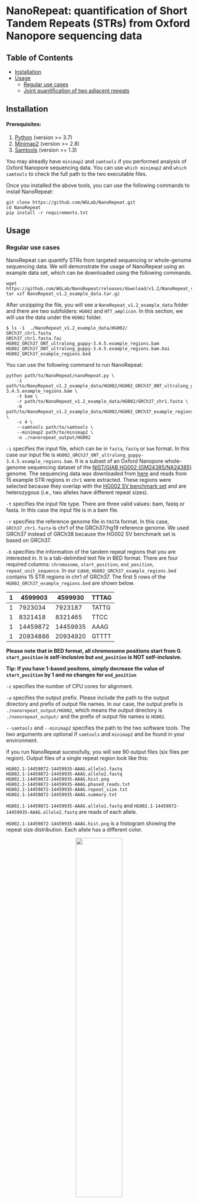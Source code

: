 # NanoRepeat: quantification of Short Tandem Repeats (STRs) from Oxford Nanopore sequencing data

## Table of Contents

- [Installation](#installation)
- [Usage](#usage)
  - [Regular use cases](#regular_use_case)
  - [Joint quantification of two adjacent repeats](#joint_quantification)


## <a name="installation"></a> Installation

#### Prerequisites:

1. [Python](https://www.python.org/downloads/) (version >= 3.7)
2. [Minimap2](https://github.com/lh3/minimap2) (version >= 2.8)
3. [Samtools](https://github.com/samtools/samtools.git) (version >= 1.3)

You may alreadly have `minimap2` and `samtools` if you performed analysis of Oxford Nanopore sequencing data. You can use `which minimap2` and `which samtools` to check the full path to the two executable files.

Once you installed the above tools, you can use the following commands to install NanoRepeat:
```
git clone https://github.com/WGLab/NanoRepeat.git
cd NanoRepeat
pip install -r requirements.txt
```

## <a name="usage"></a> Usage

### <a name="regular_use_case"> Regular use cases

NanoRepeat can quantify STRs from targeted sequencing or whole-genome sequencing data. We will demonstrate the usage of NanoRepeat using an example data set, which can be downloaded using the following commands. 

```
wget https://github.com/WGLab/NanoRepeat/releases/download/v1.2/NanoRepeat_v1.2_example_data.tar.gz
tar xzf NanoRepeat_v1.2_example_data.tar.gz
```

After unzipping the file, you will see a `NanoRepeat_v1.2_example_data` folder and there are two subfolders: `HG002` and `HTT_amplicon`. In this section, we will use the data under the `HG002` folder. 

```
$ ls -1  ./NanoRepeat_v1.2_example_data/HG002/ 
GRCh37_chr1.fasta
GRCh37_chr1.fasta.fai
HG002_GRCh37_ONT_ultralong_guppy-3.4.5.example_regions.bam
HG002_GRCh37_ONT_ultralong_guppy-3.4.5.example_regions.bam.bai
HG002_GRCh37_example_regions.bed
```

You can use the following command to run NanoRepeat: 

```
python path/to/NanoRepeat/nanoRepeat.py \
    -i path/to/NanoRepeat_v1.2_example_data/HG002/HG002_GRCh37_ONT_ultralong_guppy-3.4.5.example_regions.bam \
    -t bam \
    -r path/to/NanoRepeat_v1.2_example_data/HG002/GRCh37_chr1.fasta \
    -b path/to/NanoRepeat_v1.2_example_data/HG002/HG002_GRCh37_example_regions.bed \
    -c 4 \
    --samtools path/to/samtools \
    --minimap2 path/to/minimap2 \
    -o ./nanorepeat_output/HG002
```

`-i` specifies the input file, which can be in `fasta`, `fastq` or `bam` format. In this case our input file is `HG002_GRCh37_ONT_ultralong_guppy-3.4.5.example_regions.bam`. It is a subset of an Oxford Nanopore whole-genome sequencing dataset of the [NIST/GIAB HG002 (GM24385/NA24385)](https://catalog.coriell.org/0/Sections/Search/Sample_Detail.aspx?Ref=NA24385&Product=DNA) genome. The sequencing data was downloaded from [here](https://ftp-trace.ncbi.nlm.nih.gov/giab/ftp/data/AshkenazimTrio/HG002_NA24385_son/Ultralong_OxfordNanopore/guppy-V3.4.5/HG002_hs37d5_ONT-UL_GIAB_20200204.bam) and reads from 15 example STR regions in `chr1` were extracted. These regions were selected because they overlap with the [HG002 SV benchmark set](https://ftp-trace.ncbi.nlm.nih.gov/giab/ftp/data/AshkenazimTrio/analysis/NIST_SVs_Integration_v0.6/HG002_SVs_Tier1_v0.6.vcf.gz) and are heterozygous (i.e., two alleles have different repeat sizes). 

`-t` specifies the input file type. There are three valid values: bam, fastq or fasta. In this case the input file is in a bam file. 

`-r` specifies the reference genome file in `FASTA` format. In this case, `GRCh37_chr1.fasta` is chr1 of the GRCh37/hg19 reference genome. We used GRCh37 instead of GRCh38 because the HG002 SV benchmark set is based on GRCh37. 

`-b` specifies the information of the tandem repeat regions that you are interested in. It is a tab-delimited text file in BED format. There are four required columns: `chromosome`, `start_position`, `end_position`, `repeat_unit_sequence`. In our case, `HG002_GRCh37_example_regions.bed` contains 15 STR regions in chr1 of GRCh37. The first 5 rows of the `HG002_GRCh37_example_regions.bed` are shown below. 

| 1 | 4599903  | 4599930   | TTTAG   |
|---|----------|-----------|---------|
| 1 | 7923034  | 7923187   | TATTG   |
| 1 | 8321418  | 8321465   | TTCC    |
| 1 | 14459872 |  14459935 |  AAAG   |
| 1 | 20934886 |  20934920 |  GTTTT  |


**Please note that in BED format, all chromosome positions start from 0. `start_position` is self-inclusive but `end_position` is NOT self-inclusive.**

**Tip: If you have 1-based positons, simply decrease the value of `start_position` by 1 and no changes for `end_position`**

`-c` specifies the number of CPU cores for alignment. 

`-o` specifies the output prefix. Please include the path to the output directory and prefix of output file names. In our case, the output prefix is `./nanorepeat_output/HG002`, which means the output directory is `./nanorepeat_output/` and the prefix of output file names is `HG002`.

`--samtools` and `--minimap2` specifies the path to the two software tools. The two arguments are optional if `samtools` and `minimap2` and be found in your environment. 

If you run NanoRepeat sucessfully, you will see 90 output files (six files per region). Output files of a single repeat region look like this: 

```
HG002.1-14459872-14459935-AAAG.allele1.fastq
HG002.1-14459872-14459935-AAAG.allele2.fastq
HG002.1-14459872-14459935-AAAG.hist.png
HG002.1-14459872-14459935-AAAG.phased_reads.txt
HG002.1-14459872-14459935-AAAG.repeat_size.txt
HG002.1-14459872-14459935-AAAG.summary.txt
```

`HG002.1-14459872-14459935-AAAG.allele1.fastq` and `HG002.1-14459872-14459935-AAAG.allele2.fastq` are reads of each allele. 

`HG002.1-14459872-14459935-AAAG.hist.png` is a histogram showing the repeat size distribution. Each allele has a different color.
<p align="center"><img src="images/HG002.1-14459872-14459935-AAAG.hist.png" width="50%"></p>


`HG002.1-14459872-14459935-AAAG.phased_reads.txt` shows the phasing results. First 10 lines of the `HG002.1-14459872-14459935-AAAG.phased_reads.txt` are shown below. 

```
$ head HG002.1-14459872-14459935-AAAG.phased_reads.txt 
##RepeatRegion=1-14459872-14459935-AAAG
#Read_Name	Allele_ID	Phasing_Confidence	Repeat_Size
f8797b07-2781-4fc4-b5f8-36eb4a598864	1	HIGH	8.0
f96ebe67-0d85-4a2d-ae9b-fa80812c0c98	1	HIGH	8.0
060e11db-900e-43de-b7a3-2fe46dec1093	1	HIGH	7.0
628d6b6b-09db-4270-bb3d-7078174abacd	1	HIGH	6.0
6b179488-9587-47b2-82ae-b5fe6bd98fd6	1	HIGH	7.0
0bffaad9-642d-47a8-b7b9-c827dfc2feba	1	HIGH	6.0
764f7b3d-5ffb-4135-a495-9c74054e62a3	1	HIGH	6.0
180ac4c5-ebad-4f4d-8e24-abf7698ff691	1	HIGH	7.5
```

The columns of the `*.phased_reads.txt` file: 

| Column | Description                                  |
|:------:|----------------------------------------------|
|    1   | Read_Name                                    |
|    2   | Allele_ID                                    |
|    3   | Phasing_Confidence (two values: HIGH or LOW) |
|    4   | Repeat_Size                                  |

`HG002.1-14459872-14459935-AAAG.repeat_size.txt` is the estimated repeat sizes of ALL reads. This file is similar to the `*.phased_reads.txt` file but it also includes reads that may be removed in the phasing process (e.g. reads considered as noisy reads or outliers)

```
$ head HG002.1-14459872-14459935-AAAG.repeat_size.txt 
##Repeat_Region=1-14459872-14459935-AAAG
#Read_Name	Repeat_Size
f8797b07-2781-4fc4-b5f8-36eb4a598864	8.0
f96ebe67-0d85-4a2d-ae9b-fa80812c0c98	8.0
060e11db-900e-43de-b7a3-2fe46dec1093	7.0
628d6b6b-09db-4270-bb3d-7078174abacd	6.0
6b179488-9587-47b2-82ae-b5fe6bd98fd6	7.0
55964703-dda1-4706-8f02-0c9f27007980	15.5
0bffaad9-642d-47a8-b7b9-c827dfc2feba	6.0
5a51fae4-e107-4456-bdd8-3db89a91e75d	17.0
```

`HG002.1-14459872-14459935-AAAG.summary.txt` gives the quantification of the repeat size. It has the following information: 1) repeat region; 2) number of detected alleles; 3) repeat size of each allele; 4) number of reads of each allele; 5) number of removed reads.

```
$ cat HG002.1-14459872-14459935-AAAG.summary.txt 
Repeat_Region=1-14459872-14459935-AAAG	Method=GMM	Num_Alleles=2	Num_Removed_Reads=0	Allele1_Num_Reads=24	Allele1_Repeat_Size=7	Allele2_Num_Reads=21	Allele2_Repeat_Size=15
```

### <a name="joint_quantification"> Joint quantification of two adjacent STRs (such as the `CAG` and `CCG` repeats in the HTT gene)

Sometimes two STRs are next to each other. For example, in exon-1 of the human HTT gene, there are two adjacent STRs: `CAG` and `CCG`. The sequence structure is: (CAG)<sub>m</sub>-CAA-CAG-CCG-CCA-(CCG)<sub>n</sub>. NanoRepeat can jointly quantify the two STRs and provide phased results. In our experience, looking at both repeats help generate better quantification results. 
	
We will demonstrate the joint quantification using the same example dataset (described in the above section). If you have not downloaded the dataset, you can execute following commands. 

```
wget https://github.com/WGLab/NanoRepeat/releases/download/v1.2/NanoRepeat_v1.2_example_data.tar.gz
tar xzf NanoRepeat_v1.2_example_data.tar.gz
```

After unzipping the file, you will see a `NanoRepeat_v1.2_example_data` folder and there are two subfolders: `HG002` and `HTT_amplicon`. In this section, we will use the data under the `HTT_amplicon` folder. 
	
The input fastq file is here: `./NanoRepeat_v1.2_example_data/HTT_amplicon/HTT_amplicon.fastq.gz`.
	
The reference fasta file is here: `./NanoRepeat_v1.2_example_data/HTT_amplicon/GRCh38_chr4.0_4Mb.fasta`.

You can use the following command to run `NanoRepeat-joint`:
```
python path/to/NanoRepeat/nanoRepeat-joint.py  \
    -i ./NanoRepeat_v1.2_example_data/HTT_amplicon/HTT_amplicon.fastq.gz \
    -r ./NanoRepeat_v1.0_example_data/GRCh38_chr4.0_4Mb.fasta \
    -1 chr4:3074876:3074933:CAG:200      \
    -2 chr4:3074946:3074966:CCG:20       \
    -o ./joint_quantification_output/HTT \
    -c 4
```

`-1` and `-2` specify the two repeat regions. The format of `-1`  and `-2` is `chrom:start_position:end_position:repeat_unit:max_size`. The start and end positions are 0-based (the first base on the chromosome is numbered 0). The start position is self-inclusive but the end position is non-inclusive, which is the same as the [BED format](https://genome.ucsc.edu/FAQ/FAQformat.html#format1). For example, a region of the first 100 bases of chr1 is denoted as `chr1:0:100`.  `max_size` is the max repeat length that we consider. Please set `max_size` to be a reasonal number. If `max_size` is too large (e.g. well beyond the max possible number), the speed of joint quantification might be slow.


If you run NanoRepeat sucessfully, you will see the following files in the `./joint_quantification_output` folder. 

```
HTT.allele1.fastq
HTT.allele2.fastq
HTT.chr4-3074876-3074933-CAG.hist.png
HTT.chr4-3074946-3074966-CCG.hist.png
HTT.hist2d.png
HTT.phased_reads.txt
HTT.repeat_size.txt
HTT.scatter.png
HTT.summary.txt
```

`HTT.allele1.fastq` and `HTT.allele2.fastq` are the reads assigned to each allele. 

`HTT.chr4-3074876-3074933-CAG.hist.png` is a histogram showing the repeat size distribution of the first repeat (chr4-3074876-3074933-CAG).

<p align="center"><img src="images/HTT.chr4-3074876-3074933-CAG.hist.png" width="50%"></p>

`HTT.chr4-3074946-3074966-CCG.hist.png` is a histogram showing the repeat size distribution of the second repeat (chr4-3074946-3074966-CCG). 

<p align="center"><img src="images/HTT.chr4-3074946-3074966-CCG.hist.png" width="50%"></p>

`HTT.hist2d.png` is a two-dimensional histogram showing the joint distribution of the two repeats. 

<p align="center"><img src="images/HTT.hist2d.png" width="50%"></p>

`HTT.scatter.png` is a scatter plot showing the joint distribution of the two repeats. The dotted lines indicates the 95% equi-probability surface of the Gaussian mixture models.

<p align="center"><img src="images/HTT.scatter.png" width="50%"></p>


`HTT.phased_reads.txt` shows the phasing results. The first line is the path to the input FASTQ file. Lines 2-9 of the `HTT.phased_reads.txt` file are shown below (as a table). 

| #Read_Name | Allele_ID | Phasing_Confidence | chr4-3074876-3074933-CAG.Repeat_Size | chr4-3074946-3074966-CCG.Repeat_Size |
|---|:---:|:---:|:---:|:---:|
| ONT_read330 | 1 | HIGH | 13.5 | 8 |
| ONT_read1284 | 1 | HIGH | 17 | 11.5 |
| ONT_read579 | 1 | HIGH | 16 | 10 |
| ONT_read838 | 1 | HIGH | 15.5 | 10 |
| ONT_read520 | 1 | LOW | 25 | 13 |
| ONT_read1066 | 1 | HIGH | 17.5 | 10 |
| ONT_read1059 | 1 | HIGH | 16 | 10.5 |
| ONT_read526 | 1 | HIGH | 17 | 10 |

The `*summary.txt` file gives the quantification of the repeat sizes. It has the following information: 
1) input file
2) number of alleles
3) number of reads for each allele
4) quantification of repeat sizes of each allele

The content of `HTT.summary.txt` is shown below: 

| Input_FASTQ | ./NanoRepeat_v1.2_example_data/HTT_amplicon/HTT_amplicon.fastq.gz |
|---|---|
| Method | 2D-GMM |
| Num_Alleles | 2 |
| Num_Removed_Reads | 0 |
| Allele1_Num_Reads | 733 |
| Allele1_chr4-3074876-3074933-CAG.Repeat_Size | 17 |
| Allele1_chr4-3074946-3074966-CCG.Repeat_Size | 10 |
| Allele2_Num_Reads | 856 |
| Allele2_chr4-3074876-3074933-CAG.Repeat_Size | 55 |
| Allele2_chr4-3074946-3074966-CCG.Repeat_Size | 7 |
